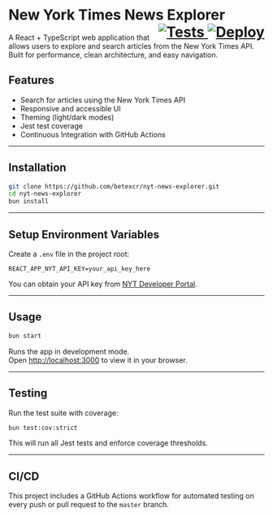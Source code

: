 <h1>
  New York Times News Explorer
  <span style="float: right;">
    <a href="https://github.com/betexcr/nyt-news-explorer/actions/workflows/test.yml">
      <img src="https://github.com/betexcr/nyt-news-explorer/actions/workflows/test.yml/badge.svg" alt="Tests" />
    </a>
    <a href="https://github.com/betexcr/nyt-news-explorer/actions/workflows/deploy.yml">
      <img src="https://github.com/betexcr/nyt-news-explorer/actions/workflows/deploy.yml/badge.svg" alt="Deploy" />
    </a>
  </span>
</h1>

<p>
A React + TypeScript web application that allows users to explore and search articles from the New York Times API. Built for performance, clean architecture, and easy navigation.
</p>

## **Features**
- Search for articles using the New York Times API
- Responsive and accessible UI
- Theming (light/dark modes)
- Jest test coverage
- Continuous Integration with GitHub Actions

---

## **Installation**

```bash
git clone https://github.com/betexcr/nyt-news-explorer.git
cd nyt-news-explorer
bun install
```

---

## **Setup Environment Variables**

Create a `.env` file in the project root:

```env
REACT_APP_NYT_API_KEY=your_api_key_here
```

You can obtain your API key from [NYT Developer Portal](https://developer.nytimes.com/).

---

## **Usage**

```bash
bun start
```
Runs the app in development mode.  
Open [http://localhost:3000](http://localhost:3000) to view it in your browser.

---

## **Testing**

Run the test suite with coverage:

```bash
bun test:cov:strict
```

This will run all Jest tests and enforce coverage thresholds.

---

## **CI/CD**

This project includes a GitHub Actions workflow for automated testing on every push or pull request to the `master` branch.
